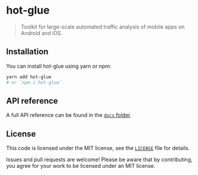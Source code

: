 # hot-glue

> Toolkit for large-scale automated traffic analysis of mobile apps on Android and iOS.

<!-- TODO: A longer introduction to the module. -->

## Installation

You can install hot-glue using yarn or npm:

```sh
yarn add hot-glue
# or `npm i hot-glue`
```

## API reference

A full API reference can be found in the [`docs` folder](/docs/README.md).

<!--
## Example usage

TODO: Describe the usage example(s).

```ts
// TODO: Example code.
```
-->

## License

This code is licensed under the MIT license, see the [`LICENSE`](LICENSE) file for details.

Issues and pull requests are welcome! Please be aware that by contributing, you agree for your work to be licensed under an MIT license.
